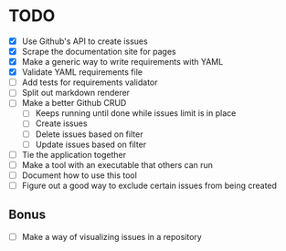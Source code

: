 # TODO

- [x] Use Github's API to create issues
- [x] Scrape the documentation site for pages
- [x] Make a generic way to write requirements with YAML
- [x] Validate YAML requirements file
- [ ] Add tests for requirements validator
- [ ] Split out markdown renderer
- [ ] Make a better Github CRUD
  - [ ] Keeps running until done while issues limit is in place
  - [ ] Create issues
  - [ ] Delete issues based on filter
  - [ ] Update issues based on filter
- [ ] Tie the application together
- [ ] Make a tool with an executable that others can run
- [ ] Document how to use this tool
- [ ] Figure out a good way to exclude certain issues from being created

## Bonus

- [ ] Make a way of visualizing issues in a repository
